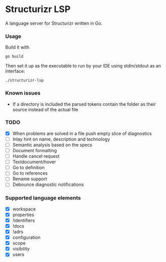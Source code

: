# Structurizr LSP

A language server for Structurizr written in Go.

### Usage

Build it with 

```
go build
```

Then set it up as the executable to run by your IDE using stdin/stdout as an interface:

```
./structurizr-lsp
```

### Known issues
- If a directory is included the parsed tokens contain the folder as their source instead of the actual file

### TODO

- [x] When problems are solved in a file push empty slice of diagnostics
- [ ] Inlay hint on name, description and technology
- [ ] Semantic analysis based on the specs
- [ ] Document formatting
- [ ] Handle cancel request
- [ ] Textdocument/hover 
- [ ] Go to definition
- [ ] Go to references
- [ ] Rename support
- [ ] Debounce diagnostic notifications

### Supported language elements

- [x] workspace
- [x] properties
- [x] !identifiers
- [x] !docs
- [x] !adrs
- [x] configuration
- [x] scope
- [x] visibility
- [x] users
